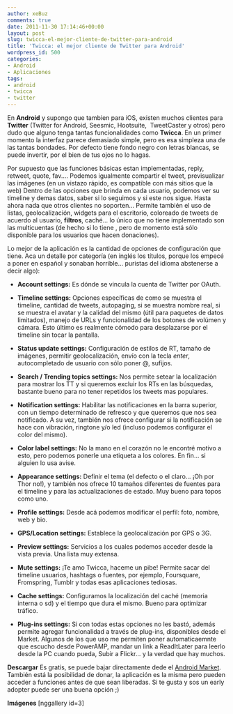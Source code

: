 ```yaml
---
author: xeBuz
comments: true
date: 2011-11-30 17:14:46+00:00
layout: post
slug: twicca-el-mejor-cliente-de-twitter-para-android
title: 'Twicca: el mejor cliente de Twitter para Android'
wordpress_id: 500
categories:
- Android
- Aplicaciones
tags:
- android
- twicca
- twitter
---
```


En **Android** y supongo que tambien para iOS, existen muchos clientes para **Twitter** (Twitter for Android, Seesmic, Hootsuite,  TweetCaster y otros) pero dudo que alguno tenga tantas funcionalidades como **Twicca**.
En un primer momento la interfaz parece demasiado simple, pero es esa simpleza una de las tantas bondades. Por defecto tiene fondo negro con letras blancas, se puede invertir, por el bien de tus ojos no lo hagas.

Por supuesto que las funciones básicas estan implementadas, reply, retweet, quote, fav.... Podemos igualmente compartir el tweet, previsualizar las imágenes (en un vistazo rápido, es compatible con más sitios que la web)
Dentro de las opciones que brinda en cada usuario, podemos ver su timeline y demas datos, saber si lo seguimos y si este nos sigue. Hasta ahora nada que otros clientes no soporten...
Permite también el uso de listas, geolocalización, widgets para el escritorio, coloreado de tweets de acuerdo al usuario, **filtros**, caché... lo único que no tiene implementado son las multicuentas (de hecho si lo tiene , pero de momento está sólo disponible para los usuarios que hacen donaciones).

Lo mejor de la aplicación es la cantidad de opciones de configuración que tiene. Aca un detalle por categoría (en inglés los títulos, porque los empecé a poner en español y sonaban horrible... puristas del idioma abstenerse a decir algo):



	
  * **Account settings:** Es dónde se vincula la cuenta de Twitter por OAuth.

	
  * **Timeline settings:** Opciones específicas de como se muestra el timeline, cantidad de tweets, autopaging, si se muestra nombre real, si se muestra el avatar y la calidad del mismo (útil para paquetes de datos limitados), manejo de URLs y funcionalidad de los botones de volúmen y cámara. Esto último es realmente cómodo para desplazarse por el timeline sin tocar la pantalla.

	
  * **Status update settings:** Configuración de estilos de RT, tamaño de imágenes, permitir geolocalización, envío con la tecla _enter_, autocompletado de usuario con sólo poner @, sufijos. 

	
  * **Search / Trending topics settings:** Nos permite setear la localización para mostrar los TT y si queremos excluir los RTs en las búsquedas, bastante bueno para no tener repetidos los tweets mas populares.

	
  * **Notification settings:** Habilitar las notificaciones en la barra superior, con un tiempo determinado de refresco y que queremos que nos sea notificado. A su vez, también nos ofrece configurar si la notificación se hace con vibración, ringtone y/o led (incluso podemos configurar el color del mismo).

	
  * **Color label settings:** No la mano en el corazón no le encontré motivo a esto, pero podemos ponerle una etiqueta a los colores. En fin... si alguien lo usa avise.

	
  * **Appearance settings:** Definir el tema (el defecto o el claro... ¡Oh por Thor no!), y también nos ofrece 10 tamaños diferentes de fuentes para el timeline y para las actualizaciones de estado. Muy bueno para topos como uno.

	
  * **Profile settings:** Desde acá podemos modificar el perfil: foto, nombre, web y bio.

	
  * **GPS/Location settings:** Establece la geolocalización por GPS o 3G.

	
  * **Preview settings:** Servicios a los cuales podemos acceder desde la vista previa. Una lista muy extensa.

	
  * **Mute settings:** ¡Te amo Twicca, haceme un pibe! Permite sacar del timeline usuarios, hashtags o fuentes, por ejemplo, Foursquare, Fromspring, Tumblr y todas esas aplicaciones tediosas.

	
  * **Cache settings:** Configuramos la localización del caché (memoria interna o sd) y el tiempo que dura el mismo. Bueno para optimizar tráfico.

	
  * **Plug-ins settings:** Si con todas estas opciones no les bastó, además permite agregar funcionalidad a través de plug-ins, disponibles desde el Market. Algunos de los que uso me permiten poner automaticaemnte que escucho desde PowerAMP, mandar un link a ReadItLater para leerlo desde la PC cuando pueda, Subir a Flickr... y la verdad que hay muchos.


**Descargar**
Es gratis, se puede bajar directamente dede el [Android Market](https://market.android.com/details?id=jp.r246.twicca&hl=es). También está la posibilidad de donar, la aplicación es la misma pero pueden acceder a funciones antes de que sean liberadas. Si te gusta y sos un early adopter puede ser una buena opción ;)

**Imágenes**
[nggallery id=3]
